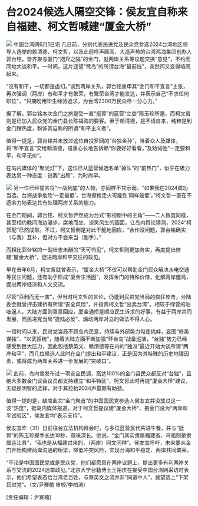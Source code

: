 

# 台2024候选人隔空交锋：侯友宜自称来自福建、柯文哲喊建“厦金大桥”

![](https://inews.gtimg.com/newsapp_bt/0/15802166741/1000)
中国台湾网6月1日讯
几日前，分别代表民进党及民众党参选2024台湾地区领导人选举的赖清德、柯文哲，以及此前呼声颇高、大造声势的台湾鸿海集团创办人郭台铭，皆齐聚与厦门“咫尺之隔”的金门，就两岸关系等议题交换“意见”，不约而同地大谈和平。一时间，这片遥望“鹭岛”的所谓台海“最前线”，突然间又变得喧闹起来。

“没有和平，一切都是虚幻。”谈到两岸关系，郭台铭重申其“金门和平宣言”主张，再次强调（两岸）有和平才有繁荣，有繁荣台湾才能发达，并表示自己“不求任何职位”，“只期盼用毕生经验追求，为台湾2300万民众尽一分心力。”

据了解，郭台铭本次金门之旅是受一直“挺郭”的蓝营“立委”陈玉珍所邀，而柯文哲则是已加入民众党的金门县长陈福海的要客。至于赖清德，是不请自来，纯粹是到金门蹭热度，粉饰其自称的所谓“和平主义者”。

值得一提是，郭台铭并未放过这位自投罗网的“台独金孙”，当着众人及媒体，将“和平宣言”交给赖清德，语重心长地告诉赖“你要好好看看，”及劝诫他“一定要和平，和平无价”。

在岛内媒体的“聚光灯”下，这位已从蓝营候选名单“掉队”的“前热门”，似乎在极力表达另一种态度：说我“出局”，为时尚早。

![](https://inews.gtimg.com/newsapp_bt/0/15802166742/1000)
另一位已经誓言将“一战到底”的人物，亦同样不甘示弱。“如果我在2024成功当选，台海战争危险‘一定最低’，台海擦枪走火可能性‘同样最低’。”柯文哲一直在不遗余力地表达其有处理两岸关系的能力。

在金门期间，郭台铭、柯文哲俨然成为台式“影视剧中的主角”——二人数度同框，甚至相约晚间海边漫步，席地而坐、谈笑风生的画面，让岛内舆论猜测，2024“柯郭配”已然成型。不过，柯文哲倒是对此干脆地回应，“合作没问题，郭台铭确实（与我）互补，但对方不会来当（副手）。”

而相比郭台铭的一副壮志未酬的“天可怜见”，柯文哲则更加务实，再度提出修建“厦金大桥”，促进两岸和平交往的政见。

早在去年6月，柯文哲就曾表示，“厦金大桥”不仅可以帮助金门民众解决水电交通等民生问题，还有助于形成“厦金生活圈”，发挥金门的特殊价值，化解两岸僵局，促进两岸经济和人文交流。

尽管“百利而无一害”，但当时柯文哲的言论，仍遭到民进党当局的疯狂攻击，台陆委会就曾抨击建桥有所谓“安全风险”，并指责柯文哲“出卖台湾”。相较于绿营的咄咄逼人，大陆方面则善意回应，厦金通桥是顺应民生诉求的好事，有益于两岸共同发展，而民进党当局“逢陆必反”、煽动两岸对立的做法不得人心。

一段时间以来，民进党当局不顾岛内民意，持续与外部势力勾连挑衅，妄图“倚美谋独”、“以武拒统”，随着大陆方面不断加强“环台岛”战备巡演，“台独”势力已经感受到巨大压力，因此包括蔡英文、赖清德等在内的“独派”最近开始大谈所谓“两岸和平”，而几位候选人此时在金门提出和平建议，正是因为其特殊的历史地理因素，或将成为两岸关系进一步发展的“突破口”。

![](https://inews.gtimg.com/newsapp_bt/0/15802166743/1000)
此前，岛内曾发布过一项安全民调，高达100%的金门县民众都反对“台独”，且绝大多数金门议会议员都支持建立“和平特区”，柯文哲此时再提“厦金大桥”建议，无疑是明智的选择，对于其拉抬2024声量颇有助益。

值得一提的是，缺席此次“金门聚首”的中国国民党参选人侯友宜并没放过这一波“热度”，据岛内媒体报道，对于柯文哲提议建“厦金大桥”、把金门设为“两岸和平试验区”，侯友宜均“表示支持”。

侯友宜昨（31）日前往台立法机构拜会时，与多位蓝营民代共进午餐，并与“挺郭”的陈玉珍握手长达18秒，意味深长。他说，“金门其实隶属福建省，马祖则是隶属连江县”，“我也是从福建过来的，（两岸）同文同种”。侯友宜呼吁，未来要从金门开始构建两岸沟通的桥梁，降低冲突风险，实现台海和平稳定、两岸共同繁荣。

“不论是中国国民党或是民众党，他们都愿意在两岸议题上，提出更多有利两岸关系与交流的2024选举政见。”北京大学台籍博士王裕庆在接受中国台湾网采访时表示，他们希望表态给台湾老百姓，与蔡英文之流并非“同道中人”，冀望选上“下架民进党”。（文/尹赛楠
审校/李柏涛）

[责任编辑：尹赛楠]

